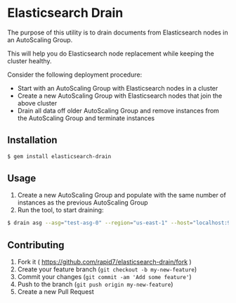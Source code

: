 # Elasticsearch Drain

The purpose of this utility is to drain documents from Elasticsearch nodes in an AutoScaling Group.

This will help you do Elasticsearch node replacement while keeping the cluster healthy.

Consider the following deployment procedure:
 * Start with an AutoScaling Group with Elasticsearch nodes in a cluster
 * Create a new AutoScaling Group with Elasticsearch nodes that join the above cluster
 * Drain all data off older AutoScaling Group and remove instances from the AutoScaling Group and terminate instances

## Installation
```bash
$ gem install elasticsearch-drain
```

## Usage

1. Create a new AutoScaling Group and populate with the same number of instances as the previous AutoScaling Group
2. Run the tool, to start draining:
```bash
$ drain asg --asg="test-asg-0" --region="us-east-1" --host="localhost:9200"
```

## Contributing

1. Fork it ( https://github.com/rapid7/elasticsearch-drain/fork )
2. Create your feature branch (`git checkout -b my-new-feature`)
3. Commit your changes (`git commit -am 'Add some feature'`)
4. Push to the branch (`git push origin my-new-feature`)
5. Create a new Pull Request
